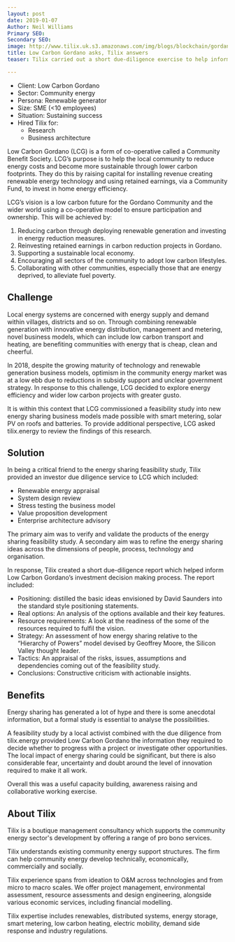 ```yaml
---
layout: post
date: 2019-01-07
Author: Neil Williams
Primary SEO:
Secondary SEO:
image: http://www.tilix.uk.s3.amazonaws.com/img/blogs/blockchain/gordano.png
title: Low Carbon Gordano asks, Tilix answers
teaser: Tilix carried out a short due-diligence exercise to help inform LCG’s decision making on an energy sharing scheme.

---
```

- Client: Low Carbon Gordano
- Sector: Community energy
- Persona: Renewable generator
- Size: SME (<10 employees)
- Situation: Sustaining success
- Hired Tilix for:
  - Research
  - Business architecture

Low Carbon Gordano (LCG) is a form of co-operative called a Community Benefit Society. LCG’s purpose is to help the local community to reduce energy costs and become more sustainable through lower carbon footprints. They do this by raising capital for installing revenue creating renewable energy technology and using retained earnings, via a Community Fund, to invest in home energy efficiency.

LCG’s vision is a low carbon future for the Gordano Community and the wider world using a co-operative model to ensure participation and ownership. This will be achieved by:

1. Reducing carbon through deploying renewable generation and investing in energy reduction measures.
2. Reinvesting retained earnings in carbon reduction projects in Gordano.
3. Supporting a sustainable local economy.
4. Encouraging all sectors of the community to adopt low carbon lifestyles.
5. Collaborating with other communities, especially those that are energy deprived, to alleviate fuel poverty.

## Challenge
Local energy systems are concerned with energy supply and demand within villages, districts and so on. Through combining renewable generation with innovative energy distribution, management and metering, novel business models, which can include low carbon transport and heating, are benefiting communities with energy that is cheap, clean and cheerful.

In 2018, despite the growing maturity of technology and renewable generation business models, optimism in the community energy market was at a low ebb due to reductions in subsidy support and unclear government strategy. In response to this challenge, LCG decided to explore energy efficiency and wider low carbon projects with greater gusto.


It is within this context that LCG commissioned a feasibility study into new energy sharing business models made possible with smart metering, solar PV on roofs and batteries. To provide additional perspective, LCG asked tilix.energy to review the findings of this research.

## Solution
In being a critical friend to the energy sharing feasibility study, Tilix provided an investor due diligence service to LCG which included:

- Renewable energy appraisal
- System design review
- Stress testing the business model
- Value proposition development
- Enterprise architecture advisory

The primary aim was to verify and validate the products of the energy sharing feasibility study. A secondary aim was to refine the energy sharing ideas across the dimensions of people, process, technology and organisation.

In response, Tilix created a short due-diligence report which helped inform Low Carbon Gordano’s investment decision making process. The report included:

- Positioning: distilled the basic ideas envisioned by David Saunders into the standard style positioning statements.
- Real options: An analysis of the options available and their key features.
- Resource requirements: A look at the readiness of the some of the resources required to fulfil the vision.
- Strategy: An assessment of how energy sharing relative to the “Hierarchy of Powers” model devised by Geoffrey Moore, the Silicon Valley thought leader.
- Tactics: An appraisal of the risks, issues, assumptions and dependencies coming out of the feasibility study.
- Conclusions: Constructive criticism with actionable insights.

## Benefits
Energy sharing has generated a lot of hype and there is some anecdotal information, but a formal study is essential to analyse the possibilities.

A feasibility study by a local activist combined with the due diligence from tilix.energy provided Low Carbon Gordano the information they required to decide whether to progress with a project or investigate other opportunities. The local impact of energy sharing could be significant, but there is also considerable fear, uncertainty and doubt around the level of innovation required to make it all work.

Overall this was a useful capacity building, awareness raising and collaborative working exercise.

## About Tilix
Tilix is a boutique management consultancy which supports the community energy sector's development by offering a range of pro bono services.

Tilix understands existing community energy support structures. The firm can help community energy develop technically, economically, commercially and socially.

Tilix experience spans from ideation to O&M across technologies and from micro to macro scales. We offer project management, environmental assessment, resource assessments and design engineering, alongside various economic services, including financial modelling.

Tilix expertise includes renewables, distributed systems, energy storage, smart metering, low carbon heating, electric mobility, demand side response and industry regulations.
